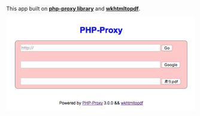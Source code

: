 This app built on [**php-proxy library**](https://github.com/Athlon1600/php-proxy) and [**wkhtmltopdf**](http://wkhtmltopdf.org/).

![Screenshot](proxy.png)
